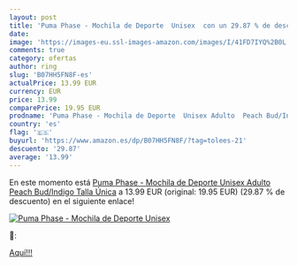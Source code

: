 ```yaml
---
layout: post
title: 'Puma Phase - Mochila de Deporte  Unisex  con un 29.87 % de descuento'
date: 
image: 'https://images-eu.ssl-images-amazon.com/images/I/41FD7IYQ%2B0L._SL200_.jpg'
comments: true
category: ofertas
author: ring
slug: 'B07HH5FN8F-es'
actualPrice: 13.99 EUR
currency: EUR
price: 13.99
comparePrice: 19.95 EUR
prodname: 'Puma Phase - Mochila de Deporte  Unisex Adulto  Peach Bud/Indigo  Talla Única'
country: 'es'
flag: '🇪🇸'
buyurl: 'https://www.amazon.es/dp/B07HH5FN8F/?tag=tolees-21'
descuento: '29.87'
average: '13.99'
---
```


En este momento está [Puma Phase - Mochila de Deporte  Unisex Adulto  Peach Bud/Indigo  Talla Única](https://www.amazon.es/dp/B07HH5FN8F/?tag=tolees-21) a 13.99 EUR (original: 19.95 EUR) (29.87 %  de descuento) en el siguiente enlace!

[![Puma Phase - Mochila de Deporte  Unisex ](https://images-eu.ssl-images-amazon.com/images/I/41FD7IYQ%2B0L._SL200_.jpg)](https://www.amazon.es/dp/B07HH5FN8F/?tag=tolees-21)

🔎:


[Aquí!!!](https://www.amazon.es/dp/B07HH5FN8F/?tag=tolees-21)
